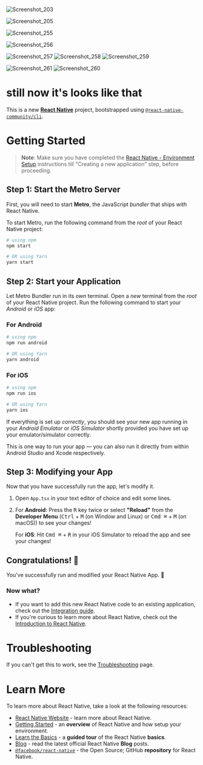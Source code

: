 


![Screenshot_203](https://github.com/user-attachments/assets/955a591a-9636-48a8-aae4-c6a9ea0426fd)


![Screenshot_205](https://github.com/user-attachments/assets/2e5fcfaf-1aae-4443-abc8-85a0441c681b)

![Screenshot_255](https://github.com/user-attachments/assets/e9920531-4e7b-4fc8-abac-64befac275e0)

![Screenshot_256](https://github.com/user-attachments/assets/05268b62-db6a-4843-85a9-7fa3694ac433)

![Screenshot_257](https://github.com/user-attachments/assets/ac140008-0891-4998-b9f8-3ef2f9fc8e9e)
![Screenshot_258](https://github.com/user-attachments/assets/be34403e-0f71-41fa-9be4-21686c7f1770)
![Screenshot_259](https://github.com/user-attachments/assets/723df9d9-e12c-475c-9f4c-1b70c4fb9686)

![Screenshot_261](https://github.com/user-attachments/assets/a9540328-b301-4983-82a2-7d910aed0d89)
![Screenshot_260](https://github.com/user-attachments/assets/f44deaf0-249a-40b7-be63-18910f87fbba)

<h1>still now it's looks like that</h1>

This is a new [**React Native**](https://reactnative.dev) project, bootstrapped using [`@react-native-community/cli`](https://github.com/react-native-community/cli).

# Getting Started

>**Note**: Make sure you have completed the [React Native - Environment Setup](https://reactnative.dev/docs/environment-setup) instructions till "Creating a new application" step, before proceeding.

## Step 1: Start the Metro Server

First, you will need to start **Metro**, the JavaScript _bundler_ that ships _with_ React Native.

To start Metro, run the following command from the _root_ of your React Native project:

```bash
# using npm
npm start

# OR using Yarn
yarn start
```

## Step 2: Start your Application

Let Metro Bundler run in its _own_ terminal. Open a _new_ terminal from the _root_ of your React Native project. Run the following command to start your _Android_ or _iOS_ app:

### For Android

```bash
# using npm
npm run android

# OR using Yarn
yarn android
```

### For iOS

```bash
# using npm
npm run ios

# OR using Yarn
yarn ios
```

If everything is set up _correctly_, you should see your new app running in your _Android Emulator_ or _iOS Simulator_ shortly provided you have set up your emulator/simulator correctly.

This is one way to run your app — you can also run it directly from within Android Studio and Xcode respectively.

## Step 3: Modifying your App

Now that you have successfully run the app, let's modify it.

1. Open `App.tsx` in your text editor of choice and edit some lines.
2. For **Android**: Press the <kbd>R</kbd> key twice or select **"Reload"** from the **Developer Menu** (<kbd>Ctrl</kbd> + <kbd>M</kbd> (on Window and Linux) or <kbd>Cmd ⌘</kbd> + <kbd>M</kbd> (on macOS)) to see your changes!

   For **iOS**: Hit <kbd>Cmd ⌘</kbd> + <kbd>R</kbd> in your iOS Simulator to reload the app and see your changes!

## Congratulations! :tada:

You've successfully run and modified your React Native App. :partying_face:

### Now what?

- If you want to add this new React Native code to an existing application, check out the [Integration guide](https://reactnative.dev/docs/integration-with-existing-apps).
- If you're curious to learn more about React Native, check out the [Introduction to React Native](https://reactnative.dev/docs/getting-started).

# Troubleshooting

If you can't get this to work, see the [Troubleshooting](https://reactnative.dev/docs/troubleshooting) page.

# Learn More

To learn more about React Native, take a look at the following resources:

- [React Native Website](https://reactnative.dev) - learn more about React Native.
- [Getting Started](https://reactnative.dev/docs/environment-setup) - an **overview** of React Native and how setup your environment.
- [Learn the Basics](https://reactnative.dev/docs/getting-started) - a **guided tour** of the React Native **basics**.
- [Blog](https://reactnative.dev/blog) - read the latest official React Native **Blog** posts.
- [`@facebook/react-native`](https://github.com/facebook/react-native) - the Open Source; GitHub **repository** for React Native.

